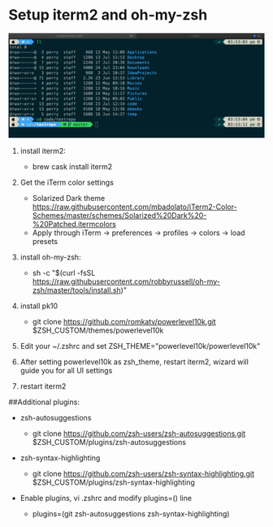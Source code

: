 # Setup iterm2 and oh-my-zsh

![alt text](https://github.com/perrydevx/perry-files/blob/master/iterm2-omz.png)

1. install iterm2: 
	- brew cask install iterm2

2. Get the iTerm color settings
	- Solarized Dark theme 
	https://raw.githubusercontent.com/mbadolato/iTerm2-Color-Schemes/master/schemes/Solarized%20Dark%20-%20Patched.itermcolors
	- Apply through iTerm → preferences → profiles → colors → load presets

3. install oh-my-zsh: 
	- sh -c "$(curl -fsSL https://raw.githubusercontent.com/robbyrussell/oh-my-zsh/master/tools/install.sh)"

4. install pk10
	- git clone https://github.com/romkatv/powerlevel10k.git $ZSH_CUSTOM/themes/powerlevel10k

5. Edit your ~/.zshrc and set ZSH_THEME="powerlevel10k/powerlevel10k"

6. After setting powerlevel10k as zsh_theme, restart iterm2, wizard will guide you for all UI settings

7. restart iterm2

##Additional plugins:

- zsh-autosuggestions
	- git clone https://github.com/zsh-users/zsh-autosuggestions.git $ZSH_CUSTOM/plugins/zsh-autosuggestions

- zsh-syntax-highlighting
	- git clone https://github.com/zsh-users/zsh-syntax-highlighting.git $ZSH_CUSTOM/plugins/zsh-syntax-highlighting

- Enable plugins, vi .zshrc and modify plugins=() line
	- plugins=(git zsh-autosuggestions zsh-syntax-highlighting)
